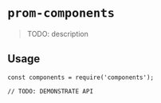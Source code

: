 # `prom-components`

> TODO: description

## Usage

```
const components = require('components');

// TODO: DEMONSTRATE API
```
